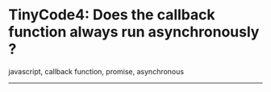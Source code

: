# TinyCode4: Does the callback function always run asynchronously ?

javascript, callback function, promise, asynchronous

---
